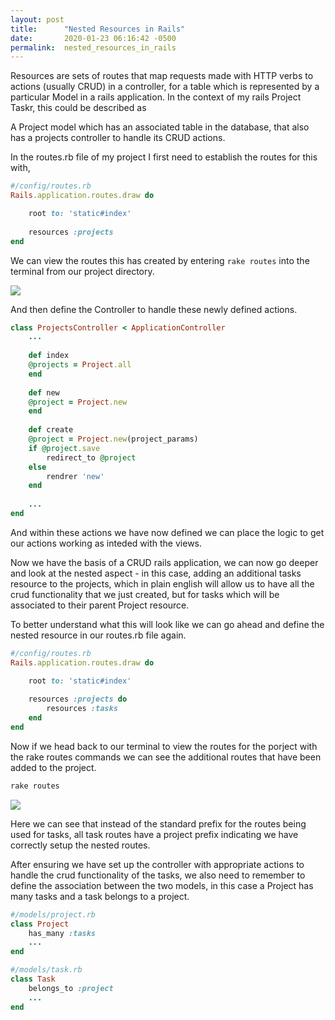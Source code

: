 ```yaml
---
layout: post
title:      "Nested Resources in Rails"
date:       2020-01-23 06:16:42 -0500
permalink:  nested_resources_in_rails
---
```



Resources are sets of routes that map requests made with HTTP verbs to actions (usually CRUD) in a controller, for a table which is represented by a particular Model in a rails application.  In the context of my rails Project Taskr, this could be described as 

A Project model which has an associated table in the database, that also has a projects controller to handle its CRUD actions.

In the routes.rb file of my project I first need to establish the routes for this with,

```ruby
#/config/routes.rb
Rails.application.routes.draw do

	root to: 'static#index'
	
	resources :projects
end
```

We can view the routes this has created by entering ```rake routes``` into the terminal from our project directory.

![](https://i.imgur.com/jp9vrWS.png?1)


And then define the Controller to handle these newly defined actions. 

```ruby
class ProjectsController < ApplicationController
	...
	
	def index
	@projects = Project.all
	end
	
	def new
	@project = Project.new
	end
	
	def create
	@project = Project.new(project_params)
	if @project.save
		redirect_to @project
	else
		rendrer 'new'
	end
	
	...
end
```

And within these actions we have now defined we can place the logic to get our actions working as inteded with the views.

Now we have the basis of a CRUD rails application, we can now go deeper and look at the nested aspect - in this case, adding an additional tasks resource to the projects, which in plain english will allow us to have all the crud functionality that we just created, but for tasks which will be associated to their parent Project resource. 

To better understand what this will look like we can go ahead and define the nested resource in our routes.rb file again. 

```ruby
#/config/routes.rb
Rails.application.routes.draw do

	root to: 'static#index'
	
	resources :projects do
		resources :tasks
	end
end
```

Now if we head back to our terminal to view the routes for the porject with the rake routes commands we can see the additional routes that have been added to the project. 

```bash
rake routes
```

![](https://i.imgur.com/9QMiVHn.png?1)

Here we can see that instead of the standard prefix for the routes being used for tasks, all task routes have a project prefix indicating we have correctly setup the nested routes.

After ensuring we have set up the controller with appropriate actions to handle the crud functionality of the tasks, we also need to remember to define the association between the two models, in this case a Project has many tasks and a task belongs to a project. 


```ruby
#/models/project.rb
class Project
	has_many :tasks
	...
end

#/models/task.rb
class Task
	belongs_to :project
	...
end
```


